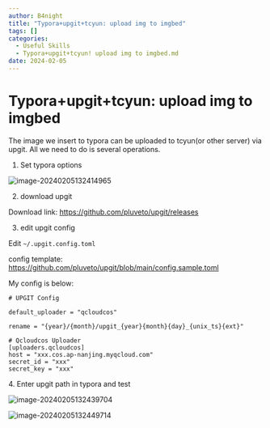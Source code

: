 ```yaml
---
author: B4night
title: "Typora+upgit+tcyun: upload img to imgbed"
tags: []
categories:
  - Useful Skills
  - Typora+upgit+tcyun! upload img to imgbed.md
date: 2024-02-05
---
```


# Typora+upgit+tcyun: upload img to imgbed

The image we insert to typora can be uploaded to tcyun(or other server) via upgit. All we need to do is several operations.

1.  Set typora options

![image-20240205132414965](https://joplin-imgbed-1312299157.cos.ap-nanjing.myqcloud.com/2024/02/upgit_20240205_1707110655.png)

2.  download upgit

Download link: <https://github.com/pluveto/upgit/releases>

3.  edit upgit config

Edit `~/.upgit.config.toml`

config template: <https://github.com/pluveto/upgit/blob/main/config.sample.toml>

My config is below:

    # UPGIT Config

    default_uploader = "qcloudcos"

    rename = "{year}/{month}/upgit_{year}{month}{day}_{unix_ts}{ext}"

    # Qcloudcos Uploader
    [uploaders.qcloudcos]
    host = "xxx.cos.ap-nanjing.myqcloud.com"
    secret_id = "xxx"
    secret_key = "xxx"

4\.  Enter upgit path in typora and test

![image-20240205132439704](https://joplin-imgbed-1312299157.cos.ap-nanjing.myqcloud.com/2024/02/upgit_20240205_1707110679.png)

![image-20240205132449714](https://joplin-imgbed-1312299157.cos.ap-nanjing.myqcloud.com/2024/02/upgit_20240205_1707110689.png)
